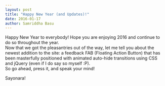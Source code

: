 ```yaml
---
layout: post
title: "Happy New Year (and Updates)!"
date: 2016-01-17
author: Samriddha Basu
---
```


Happy New Year to everybody! Hope you are enjoying 2016 and continue to do so throughout the year.
<br>Now that we got the pleasantries out of the way, let me tell you about the newest addition to the site: a feedback FAB (Floating Action Button) that has been masterfully positioned with animated auto-hide transitions using CSS and jQuery (even if I do say so myself :P).
<br>So go ahead, press it, and speak your mind!

Sayonara!
